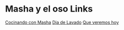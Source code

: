<H1> Masha y el oso Links</h1>

[Cocinando con Masha](https://www.youtube.com/watch?v=mynAVWWJyUo)
[Dia de Lavado](https://www.youtube.com/watch?v=vMoIObPJi2s)
[Que veremos hoy](https://www.youtube.com/watcgv=vMoIObPJi2s)
